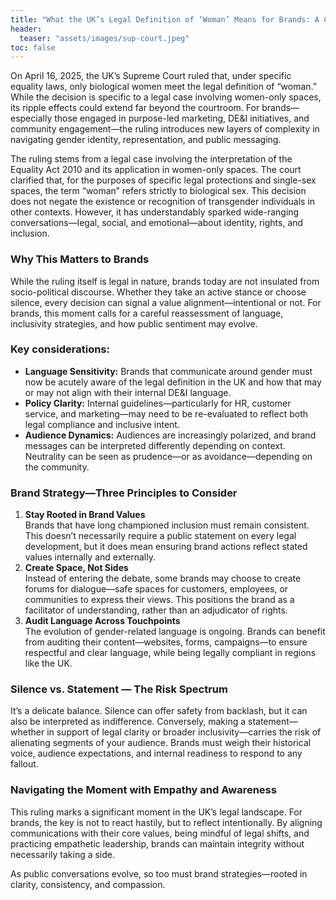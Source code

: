 ```yaml
---
title: "What the UK’s Legal Definition of ‘Woman’ Means for Brands: A Communications Perspective"
header:
  teaser: "assets/images/sup-court.jpeg"
toc: false
---
```

On April 16, 2025, the UK’s Supreme Court ruled that, under specific equality laws, only biological women meet the legal definition of “woman.” While the decision is specific to a legal case involving women-only spaces, its ripple effects could extend far beyond the courtroom. For brands—especially those engaged in purpose-led marketing, DE&I initiatives, and community engagement—the ruling introduces new layers of complexity in navigating gender identity, representation, and public messaging.

The ruling stems from a legal case involving the interpretation of the Equality Act 2010 and its application in women-only spaces. The court clarified that, for the purposes of specific legal protections and single-sex spaces, the term “woman” refers strictly to biological sex.
This decision does not negate the existence or recognition of transgender individuals in other contexts. However, it has understandably sparked wide-ranging conversations—legal, social, and emotional—about identity, rights, and inclusion.

### Why This Matters to Brands
While the ruling itself is legal in nature, brands today are not insulated from socio-political discourse. Whether they take an active stance or choose silence, every decision can signal a value alignment—intentional or not. For brands, this moment calls for a careful reassessment of language, inclusivity strategies, and how public sentiment may evolve.

### Key considerations:
- **Language Sensitivity:** Brands that communicate around gender must now be acutely aware of the legal definition in the UK and how that may or may not align with their internal DE&I language.
- **Policy Clarity:** Internal guidelines—particularly for HR, customer service, and marketing—may need to be re-evaluated to reflect both legal compliance and inclusive intent.
- **Audience Dynamics:** Audiences are increasingly polarized, and brand messages can be interpreted differently depending on context. Neutrality can be seen as prudence—or as avoidance—depending on the community.

### Brand Strategy—Three Principles to Consider
1. **Stay Rooted in Brand Values**\
Brands that have long championed inclusion must remain consistent. This doesn’t necessarily require a public statement on every legal development, but it does mean ensuring brand actions reflect stated values internally and externally.
2. **Create Space, Not Sides**\
Instead of entering the debate, some brands may choose to create forums for dialogue—safe spaces for customers, employees, or communities to express their views. This positions the brand as a facilitator of understanding, rather than an adjudicator of rights.
3. **Audit Language Across Touchpoints**\
The evolution of gender-related language is ongoing. Brands can benefit from auditing their content—websites, forms, campaigns—to ensure respectful and clear language, while being legally compliant in regions like the UK.

### Silence vs. Statement — The Risk Spectrum
It’s a delicate balance. Silence can offer safety from backlash, but it can also be interpreted as indifference. Conversely, making a statement—whether in support of legal clarity or broader inclusivity—carries the risk of alienating segments of your audience. Brands must weigh their historical voice, audience expectations, and internal readiness to respond to any fallout.

### Navigating the Moment with Empathy and Awareness
This ruling marks a significant moment in the UK’s legal landscape. For brands, the key is not to react hastily, but to reflect intentionally. By aligning communications with their core values, being mindful of legal shifts, and practicing empathetic leadership, brands can maintain integrity without necessarily taking a side.

As public conversations evolve, so too must brand strategies—rooted in clarity, consistency, and compassion.
